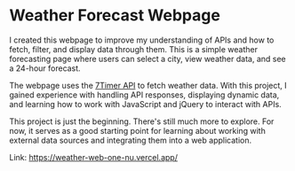 # Weather Forecast Webpage

I created this webpage to improve my understanding of APIs and how to fetch, filter, and display data through them. This is a simple weather forecasting page where users can select a city, view weather data, and see a 24-hour forecast.

The webpage uses the [7Timer API](https://www.7timer.info/doc.php?lang=en#civil) to fetch weather data. With this project, I gained experience with handling API responses, displaying dynamic data, and learning how to work with JavaScript and jQuery to interact with APIs.

This project is just the beginning. There's still much more to explore. For now, it serves as a good starting point for learning about working with external data sources and integrating them into a web application.

Link: https://weather-web-one-nu.vercel.app/
